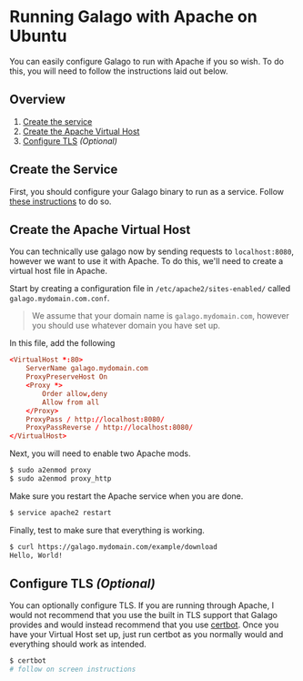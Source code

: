 # Running Galago with Apache on Ubuntu

You can easily configure Galago to run with Apache if you so wish. To do this, you will need to follow the instructions laid out below. 

## Overview

1. [Create the service](#create-the-service)
3. [Create the Apache Virtual Host](#create-the-apache-virtual-host)
4. [Configure TLS](#configure-tls-optional) _(Optional)_

## Create the Service

First, you should configure your Galago binary to run as a service. Follow [these instructions](./service.md) to do so.

## Create the Apache Virtual Host

You can technically use galago now by sending requests to `localhost:8080`, however we want to use it with Apache. To do this, we'll need to create a virtual host file in Apache.

Start by creating a configuration file in `/etc/apache2/sites-enabled/` called `galago.mydomain.com.conf`.

> We assume that your domain name is `galago.mydomain.com`, however you should use whatever domain you have set up.

In this file, add the following

```conf
<VirtualHost *:80>
    ServerName galago.mydomain.com
    ProxyPreserveHost On
    <Proxy *>
        Order allow,deny
        Allow from all
    </Proxy>
    ProxyPass / http://localhost:8080/
    ProxyPassReverse / http://localhost:8080/
</VirtualHost>
```

Next, you will need to enable two Apache mods.

```bash
$ sudo a2enmod proxy
$ sudo a2enmod proxy_http
```

Make sure you restart the Apache service when you are done.

```bash
$ service apache2 restart
```

Finally, test to make sure that everything is working.

```sh
$ curl https://galago.mydomain.com/example/download
Hello, World!
```

## Configure TLS _(Optional)_

You can optionally configure TLS. If you are running through Apache, I would not recommend that you use the built in TLS support that Galago provides and would instead recommend that you use [certbot](https://certbot.eff.org/). Once you have your Virtual Host set up, just run certbot as you normally would and everything should work as intended.

```sh
$ certbot
# follow on screen instructions
```